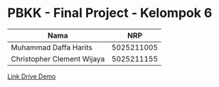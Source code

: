 # PBKK - Final Project - Kelompok 6

| Nama                        | NRP        |
|-----------------------------|------------|
| Muhammad Daffa Harits       | 5025211005 |
| Christopher Clement Wijaya  | 5025211155 |

[Link Drive Demo](https://drive.google.com/drive/folders/1uvyiMQzSVsyHc4-g7QjGlqsWwW4beqxc?usp=sharing)
